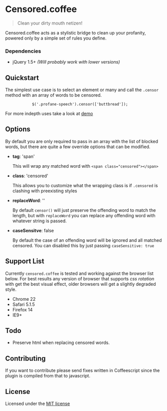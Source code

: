 # Censored.coffee

> Clean your dirty mouth netizen!

Censored.coffee acts as a stylistic bridge to clean up your profanity, powered only by a simple set of rules you define.

### Dependencies

* jQuery 1.5+ _(Will probably work with lower versions)_

## Quickstart

The simplest use case is to select an element or many and call the `.censor` method with an array of words to be censored.


				$('.profane-speech').censor(['buttbread']);
				
For more indepth uses take a look at [demo](http://lrbecker.github.com/censored.coffee/)

## Options

By default you are only required to pass in an array with the list of blocked words, but there are quite a few override options that can be modified.

* **tag**: 'span'
	
	This will wrap any matched word with `<span class="censored"></span>`
	
* **class**: 'censored'

	This allows you to customize what the 	wrapping class is if `.censored` is clashing with preexisting styles

* **replaceWord**: ''

	By default `censor()` will just preserve the offending word to match the length, but with `replaceWord` you can replace any offending word with whatever string is passed.

* **caseSensitve**: false

	By default the case of an offending word will be ignored and all matched censored. You can disabled this by just passing `caseSensitive: true`



## Support List

Currently `censored.coffee` is tested and working against the browser list below. For best results any version of browser that supports _css rotation_ with get the best visual effect, older browsers will get a slightly degraded style.

* Chrome 22
* Safari 5.1.5
* Firefox 14
* IE9+

## Todo

* Preserve html when replacing censored words.


## Contributing

 If you want to contribute please send fixes written in Coffeescript since the plugin is compiled from that to javascript.


## License

Licensed under the [MIT license](http://opensource.org/licenses/MIT)